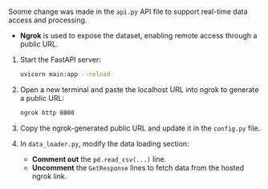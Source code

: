 Soome change was made in the `api.py` API file to support real-time data access and processing.
- **Ngrok** is used to expose the dataset, enabling remote access through a public URL.

1. Start the FastAPI server:
   ```bash
   uvicorn main:app --reload
   ```

2. Open a new terminal and paste the localhost URL into ngrok to generate a public URL:
   ```bash
   ngrok http 8000
   ```

3. Copy the ngrok-generated public URL and update it in the `config.py` file.

4. In `data_loader.py`, modify the data loading section:
   - **Comment out** the `pd.read_csv(...)` line.
   - **Uncomment** the `GetResponse` lines to fetch data from the hosted ngrok link.